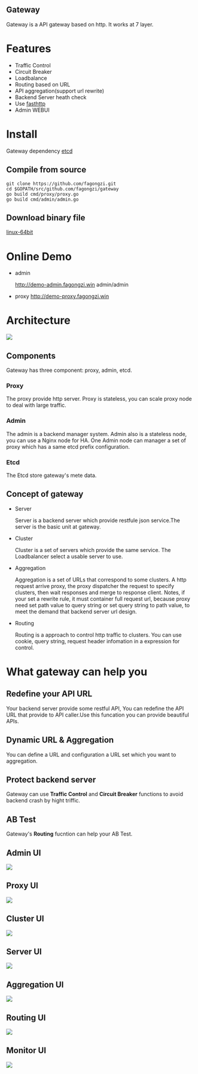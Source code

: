 Gateway
-------
Gateway is a API gateway based on http. It works at 7 layer.

# Features
* Traffic Control
* Circuit Breaker
* Loadbalance
* Routing based on URL
* API aggregation(support url rewrite)
* Backend Server heath check
* Use [fasthttp](https://github.com/valyala/fasthttp)
* Admin WEBUI

# Install
Gateway dependency [etcd](https://github.com/coreos/etcd)

## Compile from source
```
git clone https://github.com/fagongzi.git
cd $GOPATH/src/github.com/fagongzi/gateway
go build cmd/proxy/proxy.go
go build cmd/admin/admin.go
```

## Download binary file
[linux-64bit](http://7xtbpp.com1.z0.glb.clouddn.com/gateway-linux64.tar.gz)

# Online Demo

* admin
 
  http://demo-admin.fagongzi.win admin/admin

* proxy
  http://demo-proxy.fagongzi.win 

# Architecture
![](./images/arch.png)

## Components
Gateway has three component: proxy, admin, etcd.

### Proxy
The proxy provide http server. Proxy is stateless, you can scale proxy node to deal with large traffic.

### Admin 
The admin is a backend manager system. Admin also is a stateless node, you can use a Nginx node for HA. One Admin node can manager a set of proxy which has a same etcd prefix configuration.

### Etcd
The Etcd store gateway's mete data.

## Concept of gateway

* Server

  Server is a backend server which provide restfule json service.The server is the basic unit at gateway.

* Cluster

  Cluster is a set of servers which provide the same service. The Loadbalancer select a usable server to use.

* Aggregation

  Aggregation is a set of URLs that correspond to some clusters. A http request arrive proxy, the proxy dispatcher the request to specify clusters, then wait responses and merge to response client.
Notes, if your set a rewrite rule, it must container full request url, because proxy need set path value to query string or set query string to path value, to meet the demand that backend server url design. 

* Routing

  Routing is a approach to control http traffic to clusters. You can use cookie, query string, request header infomation in a expression for control.

# What gateway can help you
## Redefine your API URL
Your backend server provide some restful API, You can redefine the API URL that provide to API caller.Use this funcation you can provide beautiful APIs.  

## Dynamic URL & Aggregation
You can define a URL and configuration a URL set which you want to aggregation.

## Protect backend server
Gateway can use **Traffic Control** and **Circuit Breaker** functions to avoid backend crash by hight triffic.

## AB Test
Gateway's **Routing** fucntion can help your AB Test.

## Admin UI
![](./images/dashboard.png)

## Proxy UI
![](./images/proxy.png)

## Cluster UI
![](./images/cluster.png)

## Server UI
![](./images/server.png)

## Aggregation UI
![](./images/aggregations.png)

## Routing UI
![](./images/routing.png)

## Monitor UI
![](./images/metries.png)

